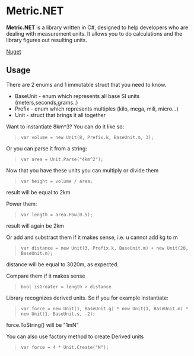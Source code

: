 # Metric.NET #

**Metric.NET** is a library written in C#, designed to help developers who are dealing with measurement units. It allows you to do calculations and the library figures out resulting units.

[Nuget](https://www.nuget.org/packages/Metric)

## Usage ##
There are 2 enums and 1 immutable struct that you need to know.

- BaseUnit - enum which represents all base SI units (meters,seconds,grams..) 
- Prefix - enum which represents multiples (kilo, mega, mili, micro...)
- Unit - struct that brings it all together

Want to instantiate  8km^3? You can do it like so:
> `var volume = new Unit(8, Prefix.k, BaseUnit.m, 3);`

Or you can parse it from a string:
> `var area = Unit.Parse("4km^2");`

Now that you have these units you can multiply or divide them

> `var height = volume / area;`

result will be equal to 2km

Power them:

> `var length = area.Pow(0.5);`

result will again be 2km

Or add and substract them if it makes sense, i.e. u cannot add kg to m

> `var distance = new Unit(3, Prefix.k, BaseUnit.m) + new Unit(20, BaseUnit.m);`

distance will be equal to 3020m, as expected.

Compare them if it makes sense

> `bool isGreater = length > distance`

Library recognizes derived units. So if you for example instantiate:

> `var force = new Unit(1, BaseUnit.g) * new Unit(1, BaseUnit.m) * new Unit(1, BaseUnit.s, -2);`

force.ToString() will be "1mN"

You can also use factory method to create Derived units

> `var force = 4 * Unit.Create("N");`